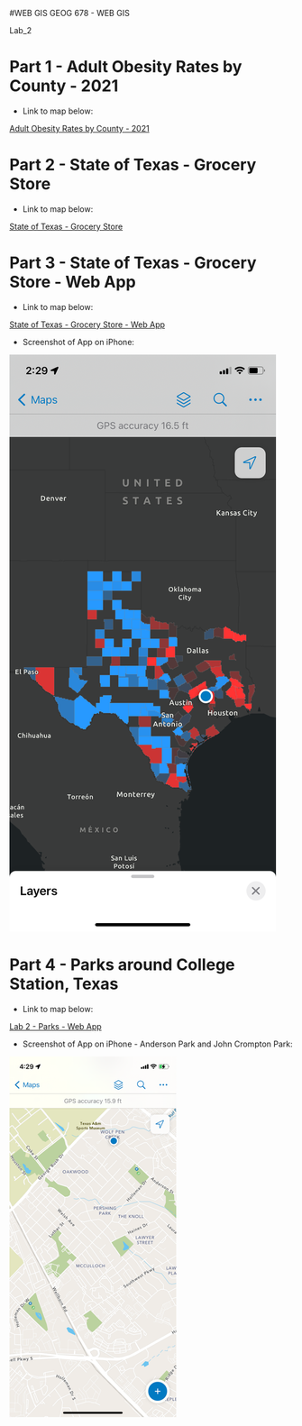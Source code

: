 #WEB GIS
GEOG 678 - WEB GIS

Lab_2

# Part 1 - Adult Obesity Rates by County - 2021

- Link to map below:

[Adult Obesity Rates by County - 2021](https://tamu.maps.arcgis.com/apps/mapviewer/index.html?webmap=bab2f97d88af47489c1892012fb0c810)


# Part 2 - State of Texas - Grocery Store

- Link to map below:

[State of Texas - Grocery Store](https://tamu.maps.arcgis.com/apps/mapviewer/index.html?webmap=7df3dbe55314475c9d51a2b884f0e43f)


# Part 3 - State of Texas - Grocery Store - Web App

- Link to map below:

[State of Texas - Grocery Store - Web App](https://tamu.maps.arcgis.com/apps/instant/basic/index.html?appid=c9c24dfc830343bab2112af3d5eba36d)


- Screenshot of App on iPhone:

![Lab 2 - Grocery Store - Web App Screenshot](https://github.com/jbs0710/Strickland_GEOG678/blob/main/Lab_2/Lab%202%20-%20Web%20App%20Screenshot.png)


# Part 4 - Parks around College Station, Texas

- Link to map below:

[Lab 2 - Parks - Web App](https://tamu.maps.arcgis.com/apps/mapviewer/index.html?webmap=c686b94689894c348be8452ac3b1e0a4)

- Screenshot of App on iPhone - Anderson Park and John Crompton Park:

![Lab 2 - Parks - Web App Screenshot](https://github.com/jbs0710/Strickland_GEOG678/blob/main/Lab_2/Lab%202%20-%20Web%20App%20Screenshot%20of%20Parks.png)


